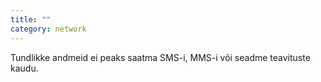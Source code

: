 ```yaml
---
title: ""
category: network
---
```

Tundlikke andmeid ei peaks saatma SMS-i, MMS-i või seadme teavituste kaudu.
